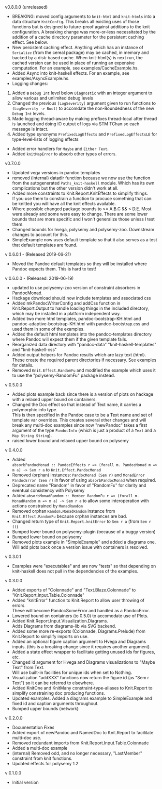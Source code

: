 v0.8.0.0 (unreleased)
* BREAKING: moved config arguments to ```knit-html``` and ```knit-htmls``` into a data structure ```KnitConfig```.  This breaks
all existing uses of those functions but is designed to future-proof against additions to the knit configuration.  A breaking
change was more-or-less necessitated by the addition of a cache directory parameter for the persistent caching effect. See below.
* New persistent caching effect.  Anything which has an instance of ```Serialize``` (from the cereal package) may be cached,
in memory and backed by a disk-based cache.  When knit-html(s) is next run, the cached version can be used in 
place of running an expensive computation.  For an example, see examples/CacheExample.hs.
* Added Async into knit-haskell effects.  For an example, see examples/AsyncExample.hs.
* Logging changes:

1. Added a ```Debug Int``` level below ```Diagnostic``` with an integer argument to allow various and unlimited debug levels
2. Changed the previous ```[LogSeverity]``` argument given to run functions to ```(LogSeverity -> Bool)``` 
to accomdate the non-Boundedness of the new ```Debug Int``` levels.
3. Made logging thread-aware by making prefixes thread-local after thread is launched 
and doing IO output of logs via STM TChan so each message is intact.
4. Added type synonyms ```PrefixedLogEffects``` and ```PrefixedLogEffectsLE``` for type-level-lists of logging effects 

* Added error handlers for ```Maybe``` and ```Either Text```.
* Added ```knitMapError``` to absorb other types of errors.

v0.7.0.0
* Updated vega versions in pandoc templates
* removed (internal) datadir function because we now use the function
from the autogenerated ```Paths_knit-haskell``` module.  Which has its own
complications but the other version didn't work at all.
* Added more constraints to Knit.Report.KnitEffects to simplify things.  
If you use them to constrain a function to procuce something that can be knitted
you will have all the knit effects available.
* Where possible changed package bounds to >= A.B.C && < D.E. Most were already and
some were easy to change.  There are some lower bounds that are more specific and I
won't generalize those unless I test them.
* Changed bounds for hvega, polysemy and polysemy-zoo. Downstream changes to account for this.
* SimpleExample now uses default template so that it also serves as a test that default templates are found.


v 0.6.0.1 - (Released 2019-06-21)
* Moved the Pandoc default templates so they will be installed where Pandoc expects them. This is hard to test!

v 0.6.0.0 - (Released: 2019-06-19)
* updated to use polysemy-zoo version of constraint absorbers in PandocMonad.
* Hackage download should now include templates and associated css
* Added mkPandocWriterConfig and addCss function in Knit.Report.Output to handle loading things in 
the included directory, which may be installed in a platform independent way.
* Added two more html templates, pandoc-bootstrap-KH.html and pandoc-adaptive-bootstrap-KH.html
with pandoc-bootstrap.css and used them in some of the examples.
* Added the default html templates into the pandoc-templates directory where Pandoc will expect
them if the given template fails.
* Reorganized data directory with "pandoc-data" "knit-haskell-templates" and "knit-haskell-css"
* Added output helpers for Pandoc results which are lazy text (html).  These create the
required parent directories if necessary. See examples for details.
* Removed ```Knit.Effect.RandomFu``` and modified the example which uses it to use the
"polysemy-RandomFu" package instead.

v 0.5.0.0
* Added plots example back since there is a version of plots on hackage with 
a relaxed upper bound on containers.
* Changed the Doc effect so that instead of Text name, it carries a polymorphic info type.  
This is then specified in the Pandoc case to be a Text name and set of template var overrides.
This creates several other changes and will break any multi-doc examples since now 
"newPandoc" takes a first argument of the type ```PandocInfo``` (which is just a 
product of a ```Text``` and a ```Map String String```).
* raised lower bound and relaxed upper bound on polysemy

v 0.4.0.0 
* Added  
```absorbPandocMonad :: PandocEffects r => (forall m. PandocMonad m => m a) -> Sem r a``` 
to ```Knit.Effect.PandocMonad```
* Removed (orphan) instances: ```PandocMonad (Sem r)``` and 
```MonadError PandocError (Sem r)``` in favor  of using 
```absorbPandocMonad``` when required.
* Deprecated name "Random" in favor of "RandomFu" for clarity and 
eventual consistency with Polysemy
* Added 
```absorbMonadRandom :: Member RandomFu r => (forall m. MonadRandom m => m a) -> Sem r a``` 
to allow some
interoperation with actions constrained by ```MonadRandom```
* Removed orphan ```Random.MonadRandom``` instance from 
```Knit.Effect.RandomFu``` because orphan instances are bad.
* Changed return type of ```Knit.Report.knitError``` to ```Sem r a``` 
(from ```Sem r ()```)
* Bumped lower bound on polysemy-plugin (because of a buggy version)
* Bumped lower bound on polysemy
* Removed plots example in "SimpleExample" and added a diagrams one.  
Will add plots back once a version issue  with containers is resolved.

v 0.3.0.1
* Examples were "executables" and are now "tests" so that depending on 
knit-haskell does not pull in the dependencies of the examples.

v 0.3.0.0 
* Added exports of "Colonnade" and "Text.Blaze.Colonnade" to 
"Knit.Report.Input.Table.Colonnade"
* Added "knitError" function to Knit.Report to allow user throwing of errors.  
These will become PandocSomeError and handled as a PandocError.
* Lowered bound on containers (to 0.5.0) to accomodate use of Plots.
* Added Knit.Report.Input.Visualization.Diagrams.  
Adds Diagrams from diagrams-lib via SVG backend.
* Added some more re-exports (Colonnade, Diagrams.Prelude) 
from Knit.Report to simplify imports on use.
* Added an optional figure caption argument to Hvega and Diagrams inputs. 
(this is a breaking change since it requires another argument).
* Added a state effect wrapper to facilitate getting unused ids for figures, etc.
* Changed id argument for Hvega and Diagrams 
visualizations to "Maybe Text" from Text.  
Will use built-in facilities for unique ids when set to Nothing.
* Visualization "addXXX" functions now return the figure id (as "Sem r Text") 
so it can be referred to elsewhere.
* Added KnitOne and KnitMany constraint-type-aliases to Knit.Report 
to simplify constraining doc producing functions.
* Updated examples.  Added a diagrams example to SimpleExample 
and fixed id and caption arguments throughout.
* Bumped upper bounds (network)

v 0.2.0.0
* Documentation Fixes
* Added export of newPandoc and NamedDoc to Knit.Report to 
facilitate multi-doc use.
* Removed redundant imports from Knit.Report.Input.Table.Colonnade
* Added a multi-doc example
* (internal) Removed odd, and no longer necessary, "LastMember" 
constraint from knit functions. 
* Updated effects for polysemy 1.2

v 0.1.0.0  
* Initial version

